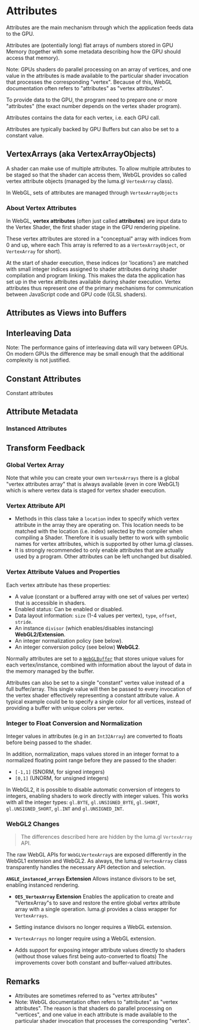 # Attributes

Attributes are the main mechanism through which the application feeds data to the GPU.

Attributes are (potentially long) flat arrays of numbers stored in GPU Memory (together with some metadata describing how the GPU should access that memory).

Note: GPUs shaders do parallel processing on an array of vertices, and one value in the attributes is made available to the particular shader invocation that processes the corresponding "vertex". Because of this, WebGL documentation often refers to "attributes" as "vertex attributes".

To provide data to the GPU, the program need to prepare one or more "attributes" (the exact number depends on the vertex shader program).

Attributes contains the data for each vertex, i.e. each GPU call.

Attributes are typically backed by GPU Buffers but can also be set to a constant value.


## VertexArrays (aka VertexArrayObjects)


A shader can make use of multiple attributes. To allow multiple attributes to be staged so that the shader can access them, WebGL provides so called vertex attribute objects (managed by the luma.gl `VertexArray` class).

In WebGL, sets of attributes are managed through `VertexArrayObjects`


### About Vertex Attributes

In WebGL, **vertex attributes** (often just called **attributes**) are input data to the Vertex Shader, the first shader stage in the GPU rendering pipeline.

These vertex attributes are stored in a "conceptual" array with indices from 0 and up, where each  This array is referred to as a `VertexArrayObject`, or `VertexArray` for short).

At the start of shader execution, these indices (or 'locations') are matched with small integer indices assigned to shader attributes during shader compilation and program linking. This makes the data the application has set up in the vertex attributes available during shader execution. Vertex attributes thus represent one of the primary mechanisms for communication between JavaScript code and GPU code (GLSL shaders).



## Attributes as Views into Buffers


## Interleaving Data

Note: The performance gains of interleaving data will vary between GPUs. On modern GPUs the difference may be small enough that the additional complexity is not justified.


## Constant Attributes

Constant attributes


## Attribute Metadata

### Instanced Attributes



## Transform Feedback


### Global Vertex Array

Note that while you can create your own `VertexArrays` there is a global "vertex attributes array" that is always available (even in core WebGL1) which is where vertex data is staged for vertex shader execution.


### Vertex Attribute API

* Methods in this class take a `location` index to specify which vertex attribute in the array they are operating on. This location needs to be matched with the location (i.e. index) selected by the compiler when compiling a Shader. Therefore it is usually better to work with symbolic names for vertex attributes, which is supported by other luma.gl classes.
* It is strongly recommended to only enable attributes that are actually used by a program. Other attributes can be left unchanged but disabled.


### Vertex Attribute Values and Properties

Each vertex attribute has these properties:
- A value (constant or a buffered array with one set of values per vertex) that is accessible in shaders.
- Enabled status: Can be enabled or disabled.
- Data layout information: `size` (1-4 values per vertex), `type`, `offset`, `stride`.
- An instance `divisor` (which enables/disables instancing) **WebGL2/Extension**.
- An integer normalization policy (see below).
- An integer conversion policy (see below) **WebGL2**.

Normally attributes are set to a [`WebGLBuffer`](/docs/api-reference/webgl/buffer.md) that stores unique values for each vertex/instance, combined with information about the layout of data in the memory managed by the buffer.

Attributes can also be set to a single "constant" vertex value instead of a full buffer/array. This single value will then be passed to every invocation of the vertex shader effectively representing a constant attribute value. A typical example could be to specify a single color for all vertices, instead of providing a buffer with unique colors per vertex.


### Integer to Float Conversion and Normalization

Integer values in attributes (e.g in an `Int32Array`) are converted to floats before being passed to the shader.

In addition, normalization, maps values stored in an integer format to a normalized floating point range before they are passed to the shader:
* `[-1,1]` (SNORM, for signed integers)
* `[0,1]` (UNORM, for unsigned integers)

In WebGL2, it is possible to disable automatic conversion of integers to integers, enabling shaders to work directly with integer values. This works with all the integer types: `gl.BYTE`, `gl.UNSIGNED_BYTE`,
`gl.SHORT`, `gl.UNSIGNED_SHORT`, `gl.INT` and `gl.UNSIGNED_INT`.


### WebGL2 Changes

> The differences described here are hidden by the luma.gl `VertexArray` API.

The raw WebGL APIs for `WebGLVertexArray`s are exposed differently in the WebGL1 extension and WebGL2. As always, the luma.gl `VertexArray` class transparently handles the necessary API detection and selection.

**`ANGLE_instanced_arrays` Extension** Allows instance divisors to be set, enabling instanced rendering.
* **`OES_VertexArray` Extension** Enables the application to create and "VertexArray"s to save and restore the entire global vertex attribute array with a single operation. luma.gl provides a class wrapper for `VertexArrays`.

* Setting instance divisors no longer requires a WebGL extension.
* `VertexArrays` no longer require using a WebGL extension.
* Adds support for exposing integer attribute values directly to shaders (without those values first being auto-converted to floats) The improvements cover both constant and buffer-valued attributes.



## Remarks

* Attributes are sometimes referred to as "vertex attributes"
* Note: WebGL documentation often refers to "attributes" as "vertex attributes". The reason is that shaders do parallel processing on "vertices", and one value in each attribute is made available to the particular shader invocation that processes the corresponding "vertex".
